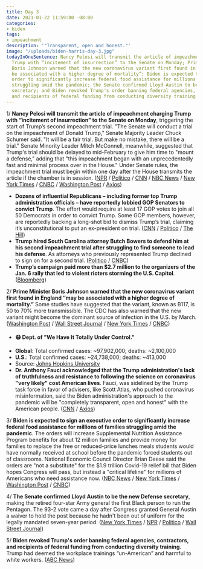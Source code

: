 ```yaml
---
title: Day 3
date: 2021-01-22 11:59:00 -08:00
categories:
- biden
tags:
- impeachment
description: '"Transparent, open and honest."'
image: "/uploads/biden-harris-day-3.jpg"
todayInOneSentence: Nancy Pelosi will transmit the article of impeachment charging
  Trump with “incitement of insurrection” to the Senate on Monday; Prime Minister
  Boris Johnson warned that the new coronavirus variant first found in England “may
  be associated with a higher degree of mortality”; Biden is expected to sign an executive
  order to significantly increase federal food assistance for millions of families
  struggling amid the pandemic; the Senate confirmed Lloyd Austin to be the new Defense
  secretary; and Biden revoked Trump's order banning federal agencies, contractors,
  and recipients of federal funding from conducting diversity training.
---
```


1/ **Nancy Pelosi will transmit the article of impeachment charging Trump with “incitement of insurrection” to the Senate on Monday**, triggering the start of Trump’s second impeachment trial. "The Senate will conduct a trial on the impeachment of Donald Trump," Senate Majority Leader Chuck Schumer said. "It will be a fair trial. But make no mistake, there will be a trial." Senate Minority Leader Mitch McConnell, meanwhile, suggested that Trump's trial should be delayed to mid-February to give him time to "mount a defense," adding that "this impeachment began with an unprecedentedly fast and minimal process over in the House." Under Senate rules, the impeachment trial must begin within one day after the House transmits the article if the chamber is in session. ([NPR](https://www.npr.org/2021/01/22/959606259/house-to-transmit-article-of-impeachment-to-senate-on-monday-schumer-says) / [Politico](https://www.politico.com/news/2021/01/22/schumer-says-senate-will-receive-impeachment-article-on-monday-461305) / [CNN](https://www.cnn.com/2021/01/22/politics/impeachment-articles-schumer/index.html) / [NBC News](https://www.nbcnews.com/politics/congress/senate-receive-trump-impeachment-article-monday-senate-trial-could-begin-n1255310) / [New York Times](https://www.nytimes.com/2021/01/21/us/politics/trump-impeachment-trial-mcconnell-senate.html) / [CNBC](https://www.cnbc.com/2021/01/22/schumer-says-house-will-deliver-trump-impeachment-article-to-senate-on-monday.html) / [Washington Post](https://www.washingtonpost.com/politics/pelosi-delivers-impeachment-articles-monday/2021/01/22/d858374e-5cd7-11eb-b8bd-ee36b1cd18bf_story.html) / [Axios](https://www.axios.com/senate-impeachment-trial-house-article-dc80ed3d-d56b-48cc-91a6-3ede9e562f3d.html))

* **Dozens of influential Republicans – including former top Trump administration officials – have reportedly lobbied GOP Senators to convict Trump**. The effort would require at least 17 GOP votes to join all 50 Democrats in order to convict Trump. Some GOP members, however, are reportedly backing a long-shot bid to dismiss Trump’s trial, claiming it’s unconstitutional to put an ex-president on trial. ([CNN](https://www.cnn.com/2021/01/22/politics/mcconnell-trump-impeachment-conviction-republicans/index.html) / [Politico](https://www.politico.com/news/2021/01/21/senate-republicans-uniting-impeachment-defense-461217) / [The Hill](https://thehill.com/homenews/senate/535343-gop-senators-say-only-a-few-republicans-will-vote-to-convict-trump))
* **Trump hired South Carolina attorney Butch Bowers to defend him at his second impeachment trial after struggling to find someone to lead his defense**. As attorneys who previously represented Trump declined to sign on for a second trial. ([Politico](https://www.politico.com/news/2021/01/21/trump-impeachment-attorney-461240) / [CNBC](https://www.cnbc.com/2021/01/21/trump-not-prepared-for-senate-impeachment-trial-for-capitol-riots.html))
* **Trump’s campaign paid more than $2.7 million to the organizers of the Jan. 6 rally that led to violent rioters storming the U.S. Capitol**. ([Bloomberg](https://www.bloomberg.com/news/articles/2021-01-22/trump-campaign-paid-organizers-of-pre-riot-rally-2-7-million?sref=MIBMEEoj))

2/ **Prime Minister Boris Johnson warned that the new coronavirus variant first found in England “may be associated with a higher degree of mortality.”** Some studies have suggested that the variant, known as B117, is 50 to 70% more transmissible. The CDC has also warned that the new variant might become the dominant source of infection in the U.S. by March. ([Washington Post](https://www.washingtonpost.com/world/europe/uk-variant-covid-mortality/2021/01/22/86023180-5cd6-11eb-a849-6f9423a75ffd_story.html) / [Wall Street Journal](https://www.wsj.com/articles/new-u-k-covid-19-variant-could-be-more-deadly-british-officials-say-11611338370?mod=searchresults_pos1&page=1&mod=breakingnews) / [New York Times](https://www.nytimes.com/live/2021/01/22/world/covid-19-coronavirus?type=styln-live-updates&label=coronavirus%20updates&index=0#in-exceptional-situations-the-cdc-says-patients-can-be-switched-to-another-vaccine-for-the-second-dose-despite-a-lack-of-data) / [CNBC](https://www.cnbc.com/2021/01/22/boris-johnson-evidence-new-covid-variant-associated-with-higher-mortality-.html))

* #### 😷 Dept. of "We Have It Totally Under Control."
* **Global**: Total confirmed cases: \~97,902,000; deaths: \~2,100,000
* **U.S.**: Total confirmed cases: \~24,738,000; deaths: \~413,000
* Source: [Johns Hopkins University](https://coronavirus.jhu.edu/map.html)
* **Dr. Anthony Fauci acknowledged that the Trump administration's lack of truthfulness and resistance to following the science on coronavirus "very likely" cost American lives**. Fauci, was sidelined by the Trump task force in favor of advisers, like Scott Atlas, who pushed coronavirus misinformation, said the Biden administration's approach to the pandemic will be "completely transparent, open and honest" with the American people. ([CNN](https://www.cnn.com/2021/01/22/politics/fauci-biden-covid-approach-cnntv/) / [Axios](https://www.axios.com/fauci-trump-coronavirus-lives-0e0bfc53-8764-44f7-a7ff-a812335b436a.html))

3/ **Biden is expected to sign an executive order to significantly increase federal food assistance for millions of families struggling amid the pandemic**. The orders will increase Supplemental Nutrition Assistance Program benefits for about 12 million families and provide money for families to replace the free or reduced-price lunches meals students would have normally received at school before the pandemic forced students out of classrooms. National Economic Council Director Brian Deese said the orders are "not a substitute" for the $1.9 trillion Covid-19 relief bill that Biden hopes Congress will pass, but instead a "critical lifeline" for millions of Americans who need assistance now. ([NBC News](https://www.nbcnews.com/politics/white-house/biden-sign-two-executive-orders-covid-economic-relief-worker-protections-n1255239) / [New York Times](https://www.nytimes.com/2021/01/22/business/biden-food-stamps-stimulus-checks.html) / [Washington Post](https://www.washingtonpost.com/us-policy/2021/01/22/biden-increase-food-stamps/) / [CNBC](https://www.cnbc.com/2021/01/22/covid-stimulus-update-biden-to-sign-executive-orders-on-hunger-workers-rights.html))

4/ **The Senate confirmed Lloyd Austin to be the new Defense secretary**, making the retired four-star Army general the first Black person to run the Pentagon. The 93-2 vote came a day after Congress granted General Austin a waiver to hold the post because he hadn't been out of uniform for the legally mandated seven-year period. ([New York Times](https://www.nytimes.com/2021/01/22/us/lloyd-austin-confirmed.html) / [NPR](https://www.npr.org/sections/president-biden-takes-office/2021/01/22/959581977/lloyd-austin-confirmed-as-secretary-of-defense-becomes-first-black-pentagon-chie) / [Politico](https://www.politico.com/news/2021/01/22/lloyd-austin-first-black-defense-secretary-461312) / [Wall Street Journal](https://www.wsj.com/articles/senate-confirms-lloyd-austin-as-defense-secretary-11611331717?mod=djemalertNEWS))

5/ **Biden revoked Trump's order banning federal agencies, contractors, and recipients of federal funding from conducting diversity training**. Trump had deemed the workplace trainings “un-American” and harmful to white workers. ([ABC News](https://abcnews.go.com/Politics/wireStory/biden-revokes-trump-order-banning-diversity-training-75409741))

